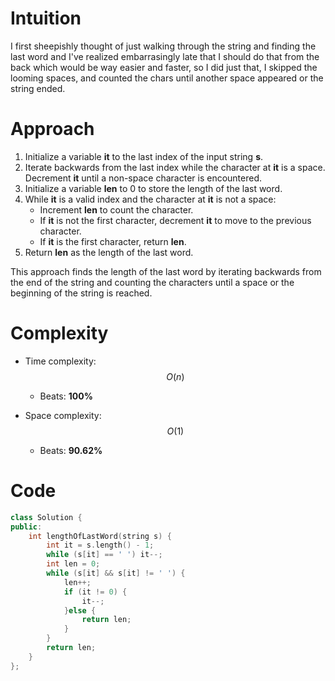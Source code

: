 # Intuition
I first sheepishly thought of just walking through the string and finding the last word and I've realized embarrasingly late that I should do that from the back which would be way easier and faster, so I did just that, I skipped the looming spaces, and counted the chars until another space appeared or the string ended.

# Approach
1. Initialize a variable **it** to the last index of the input string **s**.
2. Iterate backwards from the last index while the character at **it** is a space. Decrement **it** until a non-space character is encountered.
3. Initialize a variable **len** to 0 to store the length of the last word.
4. While **it** is a valid index and the character at **it** is not a space:
    - Increment **len** to count the character.
    - If **it** is not the first character, decrement **it** to move to the previous character.
    - If **it** is the first character, return **len**.
5. Return **len** as the length of the last word.

This approach finds the length of the last word by iterating backwards from the end of the string and counting the characters until a space or the beginning of the string is reached.

# Complexity
- Time complexity:
$$O(n)$$
    - Beats:
    **100%**

- Space complexity:
$$O(1)$$
    - Beats:
    **90.62%**

# Code
```c++
class Solution {
public:
    int lengthOfLastWord(string s) {
        int it = s.length() - 1;
        while (s[it] == ' ') it--;
        int len = 0;
        while (s[it] && s[it] != ' ') {
            len++;
            if (it != 0) {
                it--;
            }else {
                return len;
            }
        }
        return len;
    }
};
```